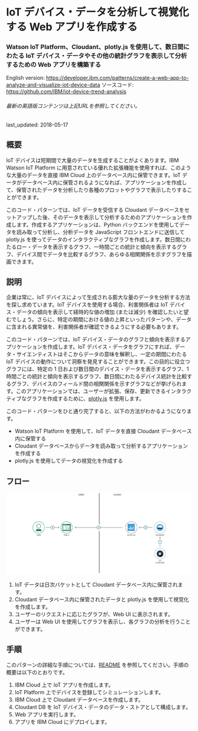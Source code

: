 #  IoT デバイス・データを分析して視覚化する Web アプリを作成する

### Watson IoT Platform、Cloudant、plotly.js を使用して、数日間にわたる IoT デバイス・データやその他の統計グラフを表示して分析するための Web アプリを構築する

English version: https://developer.ibm.com/patterns/create-a-web-app-to-analyze-and-visualize-iot-device-data
  ソースコード: https://github.com/IBM/iot-device-trend-analysis

###### 最新の英語版コンテンツは上記URLを参照してください。
last_updated: 2018-05-17

 
## 概要

IoT デバイスは短期間で大量のデータを生成することがよくあります。IBM Watson IoT Platform に用意されている優れた拡張機能を使用すれば、このような大量のデータを直接 IBM Cloud 上のデータベース内に保管できます。IoT データがデータベース内に保管されるようになれば、アプリケーションを作成して、保管されたデータを分析したり各種のプロットやグラフで表示したりすることができます。

このコード・パターンでは、IoT データを受信する Cloudant データベースをセットアップした後、そのデータを表示して分析するためのアプリケーションを作成します。作成するアプリケーションは、Python バックエンドを使用してデータを読み取って分析し、分析データを JavaScript フロントエンドに送信して plotly.js を使ってデータのインタラクティブなグラフを作成します。数日間にわたるロー・データを表示するグラフ、一時間ごとの統計と傾向を表示するグラフ、デバイス間でデータを比較するグラフ、あらゆる相関関係を示すグラフを描画できます。

## 説明

企業は常に、IoT デバイスによって生成される膨大な量のデータを分析する方法を探し求めています。IoT デバイスを使用する場合、利害関係者は IoT デバイス・データの傾向を表示して経時的な値の増加 (または減少) を確認したいと望むでしょう。さらに、特定の期間における値の上昇といったパターンや、データに含まれる異常値を、利害関係者が確認できるようにする必要もあります。

このコード・パターンでは、IoT デバイス・データのグラフと傾向を表示するアプリケーションを作成します。IoT デバイス・データをグラフにすれば、データ・サイエンティストはそこからデータの意味を解釈し、一定の期間にわたる IoT デバイスの動作について洞察を発見することができます。この目的に役立つグラフには、特定の 1 日および数日間のデバイス・データを表示するグラフ、1 時間ごとの統計と傾向を表示するグラフ、数日間にわたるデバイス統計を比較するグラフ、デバイスのフィールド間の相関関係を示すグラフなどが挙げられます。このアプリケーションでは、ユーザーが拡張、保存、更新できるインタラクティブなグラフを作成するために、[plotly.js](https://plot.ly/javascript/) を使用します。

このコード・パターンをひと通り完了すると、以下の方法がわかるようになります。

* Watson IoT Platform を使用して、IoT データを直接 Cloudant データベース内に保管する 
* Cloudant データベースからデータを読み取って分析するアプリケーションを作成する 
* plotly.js を使用してデータの視覚化を作成する 
 
## フロー

![フロー](./images/arch-diagram.png)

1. IoT データは日次バケットとして Cloudant データベース内に保管されます。
1. Cloudant データベース内に保管されたデータと plotly.js を使用して視覚化を作成します。
1. ユーザーのリクエストに応じたグラフが、Web UI に表示されます。
1. ユーザーは Web UI を使用してグラフを表示し、各グラフの分析を行うことができます。

## 手順

このパターンの詳細な手順については、[README](https://github.com/IBM/iot-device-trend-analysis/blob/master/README.md) を参照してください。手順の概要は以下のとおりです。

1. IBM Cloud 上で IoT アプリを作成します。
1. IoT Platform 上でデバイスを登録してシミュレーションします。
1. IBM Cloud 上で Cloudant データベースを作成します。
1. Cloudant DB を IoT デバイス・データのデータ・ストアとして構成します。
1. Web アプリを実行します。
1. アプリを IBM Cloud にデプロイします。
